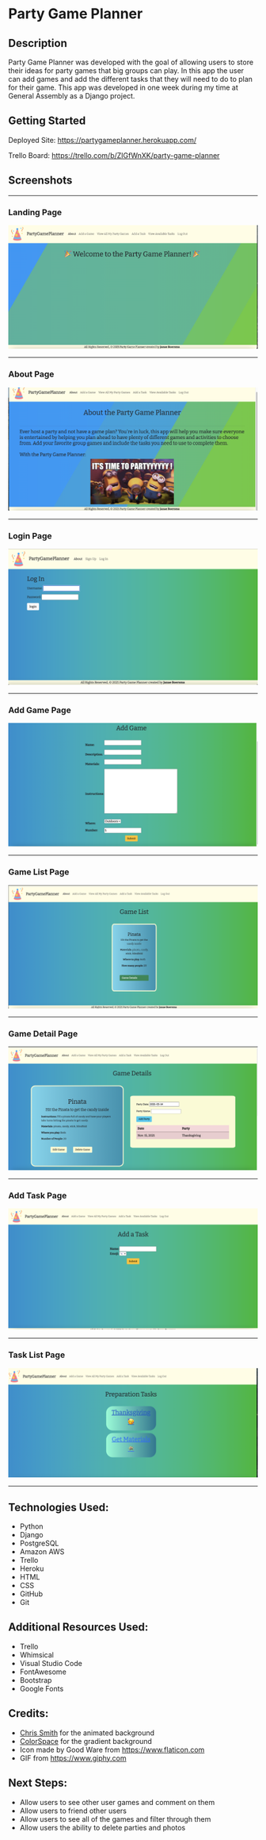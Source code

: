 # Party Game Planner

## Description
Party Game Planner was developed with the goal of allowing users to store their ideas for party games that big groups can play.  In this app the user can add games and add the different tasks that they will need to do to plan for their game. This app was developed in one week during my time at General Assembly as a Django project.

## Getting Started

Deployed Site: https://partygameplanner.herokuapp.com/

Trello Board: https://trello.com/b/ZIGfWnXK/party-game-planner

## Screenshots


***

### Landing Page
![Welcome](Welcome.png)
***

### About Page
![About](AboutPage.png)
***

### Login Page
![Login](Login.png)

***

### Add Game Page
![AddGame](AddGame.png)
***

### Game List Page
![GameList](GameList.png)
***

### Game Detail Page
![GameDetail](GameDetail.png)
***

### Add Task Page
![AddTask](AddTask.png)
***

### Task List Page
![TaskList](TaskList.png)
***


## Technologies Used:

* Python
* Django
* PostgreSQL
* Amazon AWS
* Trello
* Heroku
* HTML
* CSS
* GitHub
* Git

## Additional Resources Used:

* Trello
* Whimsical
* Visual Studio Code
* FontAwesome
* Bootstrap
* Google Fonts


## Credits:

* [Chris Smith](https://codepen.io/chris22smith) for the animated background
* [ColorSpace](https://mycolor.space/gradient?ori=to+top&hex=%2343AA8B&hex2=%23713E5A&sub=1) for the gradient background
* Icon made by Good Ware from https://www.flaticon.com
* GIF from https://www.giphy.com

## Next Steps:

* Allow users to see other user games and comment on them
* Allow users to friend other users
* Allow users to see all of the games and filter through them
* Allow users the ability to delete parties and photos
